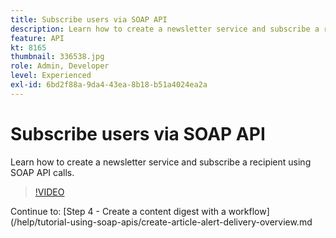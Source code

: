 ```yaml
---
title: Subscribe users via SOAP API
description: Learn how to create a newsletter service and subscribe a recipient using SOAP API calls.
feature: API
kt: 8165
thumbnail: 336538.jpg
role: Admin, Developer
level: Experienced
exl-id: 6bd2f88a-9da4-43ea-8b18-b51a4024ea2a
---
```

# Subscribe users via SOAP API

Learn how to create a newsletter service and subscribe a recipient using SOAP API calls.

>[!VIDEO](https://video.tv.adobe.com/v/336538?quality=12)

Continue to: [Step 4 - Create a content digest with a workflow](/help/tutorial-using-soap-apis/create-article-alert-delivery-overview.md
